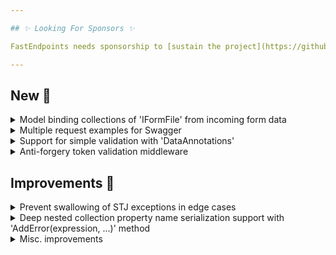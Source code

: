 ```yaml
---

## ✨ Looking For Sponsors ✨

FastEndpoints needs sponsorship to [sustain the project](https://github.com/FastEndpoints/FastEndpoints/issues/449). Please help out if you can.

---
```


<!-- <details><summary>title text</summary></details> -->

## New 🎉

<details><summary>Model binding collections of 'IFormFile' from incoming form data</summary>

The following types of properties can now be automatically model bound from `file` form data fields.

```csharp
class Request
{
    public IEnumerable<IFormFile> Cars { get; set; }
    public List<IFormFile> Boats { get; set; }    
    public IFormFileCollection Jets { get; set; }
}
```
When submitting collections of form files, the incoming field names can be one of the following 3 formats:

|       | Format One  | Format Two | Format Three |
| ----- | ----------- | ---------- | ------------ |
| # 1   | Cars        | Boats[1]   | Jets[]       |
| # 2   | Cars        | Boats[2]   | Jets[]       |

</details>

<details><summary>Multiple request examples for Swagger</summary>

Multiple examples for the request DTO can be specified by either setting the `ExampleRequest` property of the Summary class multiple times or adding to the `RequestExamples` collection like so:

```csharp
Summary(s =>
{
    s.ExampleRequest = new MyRequest {...};  
    s.ExampleRequest = new MyRequest {...};
    s.RequestExamples.Add(new MyRequest {...});
});
```

</details>

<details><summary>Support for simple validation with 'DataAnnotations'</summary>

```csharp
sealed class Request
{
    [Required, StringLength(10, MinimumLength = 2)]
    public string Name { get; set; }
}

//can be used together with `FluentValidations` rules if need be

sealed class MyValidator : Validator<Request>
{
    public MyValidator()
    {
        RuleFor(x => x.Id).InclusiveBetween(10, 100);
    }
}
```

Note: there's no swagger integration for data annotations.

Thank you Wàn Yǎhǔ for the [contribution](https://github.com/FastEndpoints/FastEndpoints/pull/500).

</details>

<details><summary>Anti-forgery token validation middleware</summary>

Please see the [documentation page](https://fast-endpoints.com/docs/security#csrf-protection-for-form-submissions-antiforgery-tokens) for details of this feature.

Thank you Wàn Yǎhǔ for the [contribution](https://github.com/FastEndpoints/FastEndpoints/pull/509).

</details>

## Improvements 🚀

<details><summary>Prevent swallowing of STJ exceptions in edge cases</summary>

If STJ throws internally after it has started writing to the response stream, those exceptions will no longer be swallowed.
This can happen in rare cases such as when the DTO being serialized has an infinite recursion depth issue.

</details>

<details><summary>Deep nested collection property name serialization support with 'AddError(expression, ...)' method</summary>

When doing a manual add error call like this:

```csharp
AddError(r => r.ObjectArray[i].Test, "Some error message");
```

Previous output was:

![](https://github.com/FastEndpoints/FastEndpoints/assets/10120072/99b866ff-30bb-4ec7-bf19-7957ecc1b882)

New output:

![](https://github.com/FastEndpoints/FastEndpoints/assets/10120072/b4d14887-bb99-4654-9e75-6fa31741f27e)

Thank you Mattis Bratland for the [contribution](https://github.com/FastEndpoints/FastEndpoints/pull/506)

</details>

<details><summary>Misc. improvements</summary>

- Upgrade dependencies to latest

</details>

<!-- ## Fixes 🪲 -->


<!-- ## Minor Breaking Change ⚠️ -->